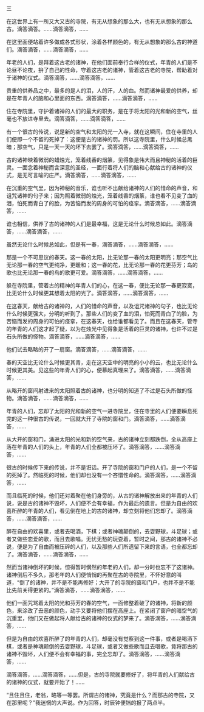 三

  

在这世界上有一所又大又古的寺院，有无从想象的那么大，也有无从想象的那么古。滴答滴答。……滴答滴答，……

在这里面便站着许多做成各式形状，涂着各样颜色的，有无从想象的那么古的神道们。滴答滴答，……滴答滴答，……

年老的人们，是拜着这古老的诸神，在他们面前奉行合样的仪式，年青的人们是不论昼不论夜，拚了自己的性命，守着这古老的诸神，管着这古老的寺院，帮助着对于诸神的仪式。滴答滴答，……滴答滴答，……

贵重的供养品之中，最多的是人的泪，人的汗，人的血。然而诸神最爱的供养，却是在年青人的脑和心里面的东西。滴答滴答，……滴答滴答，……

住在寺院里，守护着诸神的人们的最大的职务，是在于将太阳的光和新的空气，丝毫也不放进寺里去。滴答滴答，……滴答滴答，……

有一个很古的传说，说是新的空气和太阳的光一入寺，就在这瞬间，住在寺里的人们便即一个不留的死掉了：这便是古的诸神的罚。所以这寺院里，什么时候总黑暗；那空气，只是一天一天的坏下去罢了。滴答滴答，……滴答滴答，……

古的诸神映着微弱的蜡烛光，笼着线香的烟篆，见得象是伟大而且神秘的活着的巨灵。一面念着神秘而含深意的圣经，一面行着将人们的脑和心献给古的诸神的仪式，是无可言喻的庄严。滴答滴答，……滴答滴答，……

在沉重的空气里，因为神秘的音乐，谁也听不出献给诸神的人们的惜命的声音，和诅咒诸神的句子来；因为照着微弱的烛光，笼着线香的烟篆，谁也看不见变了血的泪，怕死而青白了的脸，为苦恼而发的周身的可怕的痉挛。滴答滴答，……滴答滴答，……

谁也相信，供养了古的诸神的人们是最幸福，这是无论什么时候总如此。滴答滴答，……滴答滴答，……

虽然无论什么时候总如此，但是有一春，滴答滴答，……滴答滴答，……

那是一个不可思议的春天。这一春的太阳，比无论那一春的太阳更明亮；那空气比无论那一春的空气更纯净，更暖和；这一春的花，比无论那一春的花更芬芳；鸟的歌也比无论那一春的鸟的歌更可爱。滴答滴答，……滴答滴答，……

躲在寺院里，管着古的精神的年青人们的心，在这一春，便比无论那一春更寂寞，比无论什么时候更其想着太阳的光了。滴答滴答，……滴答滴答，……

在这春天，献给古的诸神的，人们的惜命的声音，以及诅咒诸神的句子，也比无论什么时候更强大，分明的听到了。那些人们的变了血的泪，怕死而青白了的脸，为苦恼而发的周身的可怕的痉挛，在这春天，也给谁都看见了。而且在这春天，管寺的年青的人们这才起了疑，以为在烛光中见得象是活着的巨灵的诸神，也许不过是石头所做的怪物。滴答滴答，……滴答滴答，……

他们试去略略的开了一扇窗。滴答滴答，……滴答滴答，……

春的天空比无论什么时候更其青，走在这天空中的明亮的小小的云，也比无论什么时候更其美。见这些的年青人们的心，便慕起真理来了。滴答滴答，……滴答滴答，……

从略开的窗间射进来的太阳照着古的诸神，也分明的知道了不过是石头所做的怪物。滴答滴答，……滴答滴答，……

年青的人们，忘却了太阳的光和新的空气一进寺院里，住在寺里的人们便要瞬息死完的这一种很古的传说，一回就大开了寺院的窗和门。滴答滴答，……滴答滴答，……

从大开的窗和门，涌进太阳的光和新的空气来，古的诸神立刻都跌倒，全从高座上落在年青的人们的头上，年青的人们全都被压坏了。滴答滴答，……滴答滴答，……

很古的时候传下来的传说，并不是诳话。开了寺院的窗和门户的人们，是一个不留的死掉了。然临死的时候，他们却也没有一个吝惜性命的。滴答滴答，……滴答滴答，……

而且临死的时候，他们还对着聚在他们身旁的，从古的诸神解放出来的年青的人们说，说是古的诸神不毁坏，人们便不会有幸福，作为最后的遗言。但是为自由的欢喜所醉的年青的人们，看见倒在地上的古的诸神，却立刻将他们忘却了。滴答滴答，……滴答滴答，……

醉在自由的欢喜里，或者去喝酒，下棋；或者神魂颠倒的，去耍野球，斗足球；或者又做些恋爱的歌，而且去歌唱。无忧无愁的玩耍着，暂时之间，那古的诸神不必说，便是为了自由而被压碎的人们，以及那些人们所遗留下来的言语，也全都忘却了。滴答滴答，……滴答滴答，……

然而当诸神倒坏的时候，惊得暂时惘然的年老的人们，却一分时也忘不了这诸神。诸神倒后不多久，那老年的人们便悄悄的再聚在古的寺院里，不怀好意的叫道，“倒了的诸神，并不是不能再修好；大开了的寺院的窗和门户，也并不是不能比先前关得更紧的。”滴答滴答，……滴答滴答，……

他们一面咒骂着太阳的光和芬芳的春的空气，一面修整着破了的诸神，将新的颜色，来涂改了丑恶的颜色，动手又要将他们摆在高座上。在紧闭了窗户的暗空气的沉重里，他们又在做起将人献给古的诸神的仪式的梦来了。滴答滴答，……滴答滴答，……

但是为自由的欢喜所醉了的年青的人们，却毫没有觉察到这一件事，或者是喝酒下棋，或者是神魂颠倒的去耍野球，斗足球，或者又做些歌而且去唱歌，竟将那古的诸神不毁坏，人们便不会有幸福的事，完全忘却了。滴答滴答，……滴答滴答，……

滴答滴答，……滴答滴答，……但是，古的寺院就要修好了，将年青的人们献给古的诸神的仪式，就要开始了！……

“且住且住，老翁，略等一等罢。所谓古的诸神，究竟是什么？而那古的寺院，又在那里呢？”我迷惘的大声说。作为回答，时辰钟便铛的报了两点半。